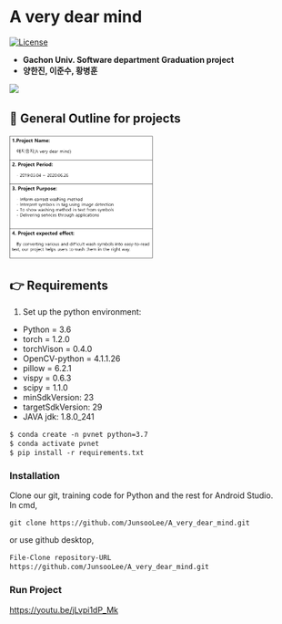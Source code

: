 # A very dear mind
[![License](https://img.shields.io/badge/License-Apache%202.0-blue.svg)](https://opensource.org/licenses/Apache-2.0)

- **Gachon Univ. Software department Graduation project**   
- **양한진, 이준수, 황병훈**

<img src = "https://user-images.githubusercontent.com/52238766/85866361-3cef9100-b802-11ea-9e1a-c80f5a43c97c.PNG">

## 📄 General Outline for projects   


<img src="https://github.com/JunsooLee/A_very_dear_mind/blob/master/WIKI/outline.png" width="50%"></img>




## :point_right: Requirements

1. Set up the python environment:

- Python = 3.6
- torch = 1.2.0
- torchVison = 0.4.0
- OpenCV-python = 4.1.1.26
- pillow = 6.2.1
- vispy = 0.6.3
- scipy = 1.1.0
- minSdkVersion: 23
- targetSdkVersion: 29
- JAVA jdk: 1.8.0_241

```
$ conda create -n pvnet python=3.7
$ conda activate pvnet
$ pip install -r requirements.txt

```

### Installation   
Clone our git, training code for Python and the rest for Android Studio.   
In cmd, 
```
git clone https://github.com/JunsooLee/A_very_dear_mind.git
```
or use github desktop,
```
File-Clone repository-URL  https://github.com/JunsooLee/A_very_dear_mind.git
```

### Run Project   
https://youtu.be/jLvpi1dP_Mk



